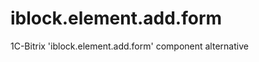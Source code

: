 iblock.element.add.form
=======================

1C-Bitrix 'iblock.element.add.form' component alternative 
